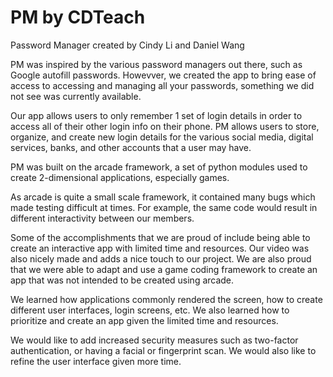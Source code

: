 # PM by CDTeach

Password Manager created by Cindy Li and Daniel Wang


PM was inspired by the various password managers out there, such as Google autofill passwords. Howevver, we created the app to bring ease of access to accessing and managing all your passwords, something we did not see was currently available. 


Our app allows users to only remember 1 set of login details in order to access all of their other login info on their phone. PM allows users to store, organize, and create new login details for the various social media, digital services, banks, and other accounts that a user may have. 


PM was built on the arcade framework, a set of python modules used to create 2-dimensional applications, especially games. 


As arcade is quite a small scale framework, it contained many bugs which made testing difficult at times. For example, the same code would result in different interactivity between our members. 


Some of the accomplishments that we are proud of include being able to create an interactive app with limited time and resources. Our video was also nicely made and adds a nice touch to our project. We are also proud that we were able to adapt and use a game coding framework to create an app that was not intended to be created using arcade. 


We learned how applications commonly rendered the screen, how to create different user interfaces, login screens, etc. We also learned how to prioritize and create an app given the limited time and resources. 


We would like to add increased security measures such as two-factor authentication, or having a facial or fingerprint scan. We would also like to refine the user interface given more time. 
